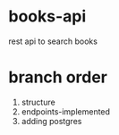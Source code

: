 # books-api
rest api to search books


# branch order
1. structure
2. endpoints-implemented
3. adding postgres
